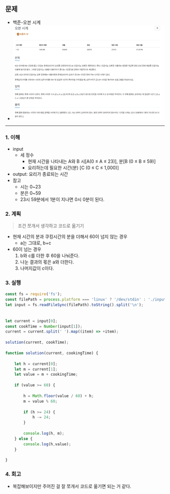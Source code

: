 ## 문제
- 백준-오븐 시계
- ![img.png](../image/오븐시계.png)
---

### 1. 이해
- input
  - 세 정수
    - 현재 시간을 나타내는 A와 B 시[A(0 ≤ A ≤ 23)], 분[B (0 ≤ B ≤ 59)]
    - 요리하는데 필요한 시간(분) [C (0 ≤ C ≤ 1,000)] 
- output: 요리가 종료되는 시간
- 참고
  - 시는 0~23
  - 분은 0~59 
  - 23시 59분에서 1분이 지나면 0시 0분이 된다.

### 2. 계획
> 조건 쪼개서 생각하고 코드로 옮기기
- 현재 시간의 분과 쿠킹시간의 분을 더해서 60이 넘지 않는 경우
  - a는 그대로, b+c
- 60이 넘는 경우 
  1. b와 c를 더한 후 60을 나눠준다.
  2. 나눈 결과의 몫은 a와 더한다.
  3. 나머지값이 c이다. 

### 3. 실행
```javascript
const fs = require('fs');
const filePath = process.platform === 'linux' ? '/dev/stdin' : './input.txt';
let input = fs.readFileSync(filePath).toString().split('\n');


let current = input[0];
const cookTime = Number(input[1]);
current = current.split(' ').map((item) => +item);

solution(current, cookTime);

function solution(current, cookingTime) {

    let h = current[0];
    let m = current[1];
    let value = m + cookingTime;

    if (value >= 60) {

        h = Math.floor(value / 60) + h;
        m = value % 60;

        if (h >= 24) {
            h -= 24;
        }

        console.log(h, m);
    } else {
        console.log(h,value);
    }
    
}
```

### 4. 회고

- 복잡해보이지만 주어진 걸 잘 쪼개서 코드로 옮기면 되는 거 같다. 
